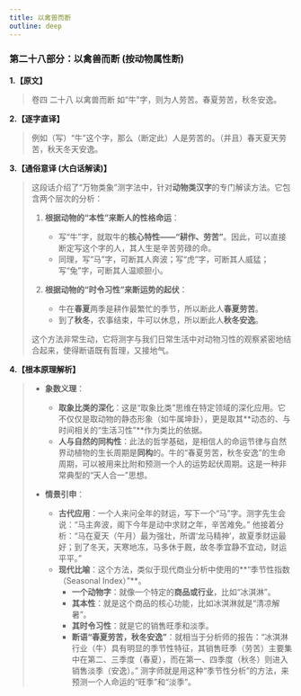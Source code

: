 ```yaml
---
title: 以禽兽而断
outline: deep
---
```

  
### **第二十八部分：以禽兽而断 (按动物属性断)**

**1.【原文】**
> 卷四 二十八 以禽兽而断
> 如“牛”字，则为人劳苦。春夏劳苦，秋冬安逸。

**2.【逐字直译】**
> 例如（写）“牛”这个字，那么（断定此）人是劳苦的。（并且）春天夏天劳苦，秋天冬天安逸。

**3.【通俗意译 (大白话解读)】**
> 这段话介绍了“万物类象”测字法中，针对**动物类汉字**的专门解读方法。它包含两个层次的分析：
> 
> 1.  **根据动物的“本性”来断人的性格命运**：
>     *   写“牛”字，就取牛的**核心特性——“耕作、劳苦”**。因此，可以直接断定写这个字的人，其人生是辛苦劳碌的命。
>     *   同理，写“马”字，可断其人奔波；写“虎”字，可断其人威猛；写“兔”字，可断其人温顺胆小。
> 
> 2.  **根据动物的“时令习性”来断运势的起伏**：
>     *   牛在**春夏**两季是耕作最繁忙的季节，所以断此人**春夏劳苦**。
>     *   到了**秋冬**，农事结束，牛可以休息，所以断此人**秋冬安逸**。
> 
> 这个方法非常生动，它将测字与我们日常生活中对动物习性的观察紧密地结合起来，使得断语既有哲理，又接地气。

**4.【根本原理解析】**
> *   **象数义理**：
>     *   **取象比类的深化**：这是“取象比类”思维在特定领域的深化应用。它不仅仅是取动物的静态形象（如牛属坤卦），更是取其**动态的、与时间相关的“生活习性”**作为类比的依据。
>     *   **人与自然的同构性**：此法的哲学基础，是相信人的命运节律与自然界动植物的生长周期是**同构**的。牛的“春夏劳苦，秋冬安逸”的生命周期，可以被用来比附和预测一个人的运势起伏周期。这是一种非常典型的“天人合一”思想。
> 
> *   **情景引申**：
>     *   **古代应用**：一个人来问全年的财运，写下一个“马”字。测字先生会说：“马主奔波，阁下今年是动中求财之年，辛苦难免。” 他接着分析：“马在夏天（午月）最为强壮，所谓‘龙马精神’，故夏季财运最好；到了冬天，天寒地冻，马多休于厩，故冬季宜静不宜动，财运平平。”
>     *   **现代比喻**：这个方法，类似于现代商业分析中使用的**“季节性指数（Seasonal Index）”**。
>         *   **一个动物字**：就像一个特定的**商品或行业**，比如“冰淇淋”。
>         *   **其本性**：就是这个商品的核心功能，比如冰淇淋就是“清凉解暑”。
>         *   **其时令习性**：就是它的销售旺季和淡季。
>         *   **断语“春夏劳苦，秋冬安逸”**：就相当于分析师的报告：“冰淇淋行业（牛）具有明显的季节性特征，其销售旺季（劳苦）主要集中在第二、三季度（春夏），而在第一、四季度（秋冬）则进入销售淡季（安逸）。”
>         测字师就是用这种“季节性分析”的方法，来预测一个人命运的“旺季”和“淡季”。
